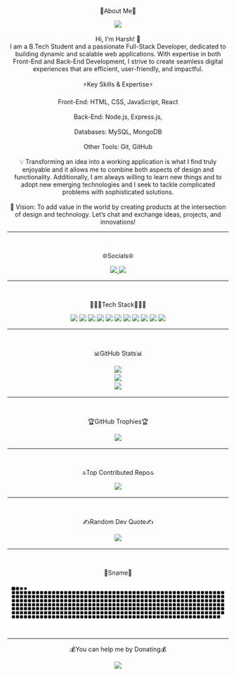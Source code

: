 <p align="center">💫About Me💫</p>

<div align="center">
  <img height="151" src="https://media.giphy.com/media/UFYD2rxZkTAaCBZ5VD/giphy.gif?cid=ecf05e476xiv6k61qncxnvev3tj86ag1d6ziodcyv85yaij8&ep=v1_gifs_search&rid=giphy.gif"  />
</div>

<p align="center">
Hi, I'm Harsh! 👋<br>I am a B.Tech Student and a passionate Full-Stack Developer, dedicated to building dynamic and scalable web applications. With expertise in both Front-End and Back-End Development, I strive to create seamless digital experiences that are efficient, user-friendly, and impactful.<br><br>⚡Key Skills & Expertise⚡<br><br> Front-End: HTML, CSS, JavaScript, React<br><br> Back-End: Node.js, Express.js,<br><br> Databases: MySQL, MongoDB<br><br> Other Tools: Git, GitHub<br><br>💡 Transforming an idea into a working application is what I find truly enjoyable and it allows me to combine both aspects of design and functionality. Additionally, I am always willing to learn new things and to adopt new emerging technologies and I seek to tackle complicated problems with sophisticated solutions.<br><br>🚀 Vision: To add value in the world by creating products at the intersection of design and technology. Let’s chat and exchange ideas, projects, and innovations!
</p>

<hr>
<br>

<p align="center"> 🌐Socials🌐</p>

<div align="center">
  <a href="https://instagram.com/escharshu">
    <img src="https://img.shields.io/badge/Instagram-%23E4405F.svg?logo=Instagram&logoColor=white">
  </a>
  <a href="https://www.linkedin.com/in/harshvardhan-singh-6748a632a/">
    <img src="https://img.shields.io/badge/LinkedIn-%230077B5.svg?logo=linkedin&logoColor=white">
  </a>
</div>

<hr>
<br>

<p align="center"> 👨🏻‍💻Tech Stack👨🏻‍💻</p>

<div align="center">
  <img src="https://img.shields.io/badge/html5-%23E34F26.svg?style=for-the-badge&logo=html5&logoColor=white">
  <img src="https://img.shields.io/badge/css3-%231572B6.svg?style=for-the-badge&logo=css3&logoColor=white">
  <img src="https://img.shields.io/badge/javascript-%23323330.svg?style=for-the-badge&logo=javascript&logoColor=%23F7DF1E">
  <img src="https://img.shields.io/badge/react-%2320232a.svg?style=for-the-badge&logo=react&logoColor=%2361DAFB">
  <img src="https://img.shields.io/badge/mysql-4479A1.svg?style=for-the-badge&logo=mysql&logoColor=white">
  <img src="https://img.shields.io/badge/MongoDB-%234ea94b.svg?style=for-the-badge&logo=mongodb&logoColor=white">
  <img src="https://img.shields.io/badge/git-%23F05033.svg?style=for-the-badge&logo=git&logoColor=white">
  <img src="https://img.shields.io/badge/github-%23121011.svg?style=for-the-badge&logo=github&logoColor=white">
  <img src="https://img.shields.io/badge/Canva-%2300C4CC.svg?style=for-the-badge&logo=Canva&logoColor=white">
  <img src="https://img.shields.io/badge/figma-%23F24E1E.svg?style=for-the-badge&logo=figma&logoColor=white">
  <img src="https://img.shields.io/badge/blender-%23F5792A.svg?style=for-the-badge&logo=blender&logoColor=white">
</div>

<hr>
<br>

<p align="center">📊GitHub Stats📊</p>

<div align="center">
  <img src="https://github-readme-stats.vercel.app/api?username=Yuthorius&theme=radical&hide_border=false&include_all_commits=true&count_private=true"><br/>
  <img src="https://github-readme-streak-stats.herokuapp.com/?user=Yuthorius&theme=radical&hide_border=false"><br/>
  <img src="https://github-readme-stats.vercel.app/api/top-langs/?username=Yuthorius&theme=radical&hide_border=false&include_all_commits=true&count_private=true&layout=compact">
</div>

<hr>
<br>

<p align="center">🏆GitHub Trophies🏆</p>

<div align="center">
  <img src="https://github-profile-trophy.vercel.app/?username=Yuthorius&theme=radical&no-frame=false&no-bg=false&margin-w=4">
</div>

<hr>
<br>

<p align="center">🔝Top Contributed Repo🔝</p>

<div align="center">
  <img src="https://github-contributor-stats.vercel.app/api?username=Yuthorius&limit=5&theme=radical&combine_all_yearly_contributions=true">
</div>

<hr>
<br>

<p align="center"> ✍️Random Dev Quote✍️</p>

<div align="center">
  <img src="https://quotes-github-readme.vercel.app/api?type=horizontal&theme=radical">
</div>

<hr>
<br>


<p align="center">🐍Sname🐍</p>

<div align="center">
  <img alt="snake eating my contributions" src="https://raw.githubusercontent.com/salesp07/salesp07/output/github-contribution-grid-snake.svg">
</div>

<hr>

<p align="center"> 💰You can help me by Donating💰</p>

<div align="center">
  <a href="https://paypal.me/@Harshvardhan022">
    <img src="https://img.shields.io/badge/PayPal-00457C?style=for-the-badge&logo=paypal&logoColor=white">
  </a>
</div>

